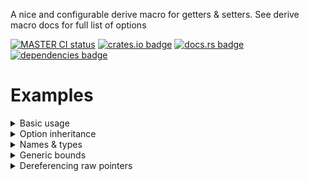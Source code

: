 <!-- cargo-rdme start -->

A nice and configurable derive macro for getters & setters. See derive macro
docs for full list of options

[![MASTER CI status](https://github.com/Alorel/accessory-rs/actions/workflows/ci.yml/badge.svg)](https://github.com/Alorel/accessory-rs/actions/workflows/ci.yml?query=branch%3Amaster)
[![crates.io badge](https://img.shields.io/crates/v/accessory)](https://crates.io/crates/accessory)
[![docs.rs badge](https://img.shields.io/docsrs/accessory?label=docs.rs)](https://docs.rs/accessory)
[![dependencies badge](https://img.shields.io/librariesio/release/cargo/accessory)](https://libraries.io/cargo/accessory)

# Examples

<details><summary>Basic usage</summary>

```rust
#[derive(Default, accessory::Accessors)]
struct Structopher {
  /// The comment gets copied over
  #[access(set, get, get_mut)] // Generate a setter, getter ant mut getter
  field: String,
  _field2: u8, // Generate nothing
}
let mut data = Structopher::default();
data.set_field("Hello, world!".to_string());

let get: &String = data.field();
assert_eq!(get, "Hello, world!", "get(1)");

let mut get: &mut String = data.field_mut();
*get = "Hello, universe!".to_string();

let mut get = data.field();
assert_eq!(get, "Hello, universe!", "get(2)");
```

### Generated output

```rust
impl Structopher {
    /// The comment gets copied over
    #[inline]
    pub fn field(&self) -> &String { &self.field }

    /// The comment gets copied over
    #[inline]
    pub fn field_mut(&mut self) -> &mut String { &mut self.field }

    /// The comment gets copied over
    #[inline]
    pub fn set_field(&mut self, new_value: String) -> &mut Self {
        self.field = new_value;
        self
    }
}
````

</details>

<details><summary>Option inheritance</summary>

Option priority is as follows:

1. Field attribute
   1. Per-accessor type (`get`, `get_mut`, `set`)
   1. Catch-all (`all`)
1. Container attribute (`defaults`)
   1. Per-accessor type (`get`, `get_mut`, `set`)
   1. Catch-all (`all`)

```rust
#[derive(accessory::Accessors, Default, Eq, PartialEq, Debug)]
#[access(
  get, set, // derive these for all fields by default
  // set defaults for whenever
  defaults(
    all(
      const_fn, // Make it a const fn
      owned, // use `self` and not `&self`
      cp // Treat it as a copy type. Treats it as a reference if not set & not `owned`
    ),
    get(
      owned = false, // overwrite from `all`
      vis(pub(crate)) // set visibilty to `pub(crate)`
    )
  )
)]
struct Structopher {
    #[access(
      all(const_fn = false), // Disable the container's const_fn for this field
      get(const_fn),  // But re-enable it for the getter
      get_mut // enable with defaults
    )]
    x: i8,
    y: i8,

    #[access(get_mut(skip))] // skip only get_mut
    z: i8,

    #[access(skip)] // skip this field altogether
    w: i8,
}

const INST: Structopher = Structopher { x: 0, y: 0, z: 0, w: 0 }
  .set_y(-10)
  .set_z(10);

let mut inst = Structopher::default();
inst = inst.set_x(10);
*inst.x_mut() += 1;

assert_eq!(INST, Structopher { x: 0, y: -10, z: 10, w: 0 } , "const instance");
assert_eq!(inst, Structopher { x: 11, y: 0, z: 0, w: 0 } , "instance");
```

### Generated output

```rust
impl Structopher {
    #[inline]
    pub(crate) const fn x(&self) -> i8 { self.x }

    #[inline]
    pub fn x_mut(mut self) -> i8 { self.x }

    #[inline]
    pub fn set_x(mut self, new_value: i8) -> Self {
        self.x = new_value;
        self
    }

    #[inline]
    pub(crate) const fn y(&self) -> i8 { self.y }

    #[inline]
    pub const fn set_y(mut self, new_value: i8) -> Self {
        self.y = new_value;
        self
    }

    #[inline]
    pub(crate) const fn z(&self) -> i8 { self.z }

    #[inline]
    pub const fn set_z(mut self, new_value: i8) -> Self {
        self.z = new_value;
        self
    }
}
````

</details>

<details><summary>Names & types</summary>

You can modify function return types & names

```rust
#[derive(Default, accessory::Accessors)]
#[access(defaults(get(prefix(get))))]
struct Structopher {
    #[access(
      get(suffix(right_now), ty(&str)), // set the suffix and type
      get_mut(suffix("")) // remove the inherited suffix set by `get_mut`
    )]
    good: String,
}
let mut inst = Structopher::default();
*inst.good() = "On it, chief".into();
assert_eq!(inst.get_good_right_now(), "On it, chief");
```

### Generated output

```rust
impl Structopher {
    #[inline]
    pub fn get_good_right_now(&self) -> &str { &self.good }

    #[inline]
    pub fn good(&mut self) -> &mut String { &mut self.good }
}
````

</details>

<details><summary>Generic bounds</summary>

```rust
#[derive(Default, accessory::Accessors)]
#[access(bounds(World: PartialEq))] // applies to the impl block
struct Hello<World> {
  #[access(get(cp, bounds(World: Copy)))] // Applies to specific accessor
  world: World,
}

let world: u8 = Hello { world: 10u8 }.world();
assert_eq!(world, 10);
```

### Generated output

```rust
impl<World> Hello<World> where World: PartialEq {
  #[inline]
  pub fn world(&self) -> World where World: Copy {
    self.world
  }
}
````

</details>

<details><summary>Dereferencing raw pointers</summary>

The library supports dereferencing raw pointers, making them invisible to outside code. Let's have a look at our
sample struct and then we'll break it down field by field.

```rust
#[derive(Accessors)]
#[access(get, get_mut, set, defaults(all(ptr_deref())))]
struct NotUnsafeWhatsoever {
    direct: *mut String,
    
    #[access(get(ty(&str)), get_mut(ty(&mut str)), set(skip))]
    retyped: *mut String,
    
    #[access(get(ptr_deref(mut)), get_mut(skip), set(skip))]
    force_mutable: *mut NoImmutablesHere,
    
    #[access(get(cp), get_mut(cp))]
    copy_field: *mut usize,
}

// Setting up
let mut direct = String::from("direct");
let mut retyped = String::from("retyped");
let mut force_mutable = NoImmutablesHere::default();
let mut copy_field = 100;

let mut inst = NotUnsafeWhatsoever {
    direct: &mut direct,
    retyped: &mut retyped,
    force_mutable: &mut force_mutable,
    copy_field: &mut copy_field,
};

// Check `direct`
inst.direct_mut().push_str("ly opposed to this");
assert_eq!(&*direct, "directly opposed to this");
assert_eq!(inst.direct(), &*direct);

inst.set_direct(String::from("too big for the two of us"));
assert_eq!(&*direct, "too big for the two of us");
assert_eq!(inst.direct(), &*direct);


// Check `retyped`
assert_eq!(inst.retyped(), "retyped");
let (re, _) = inst.retyped_mut().split_at_mut(2);
re.make_ascii_uppercase();
assert_eq!(inst.retyped(), "REtyped");


// Check `force_mutable` - just a type check
let _fmut: &mut NoImmutablesHere = inst.force_mutable();


// Check `copy_field`
*inst.copy_field_mut() += 1;
assert_eq!(inst.copy_field(), 101);
assert_eq!(copy_field, 101);

inst.set_copy_field(777);
assert_eq!(inst.copy_field(), 777);
assert_eq!(copy_field, 777);
```

The `direct` field inherited the default auto `ptr_deref()` and resulted in the following code getting generated:
with no type modification

```rust
    #[inline]
    pub fn direct(&self) -> &String {
        unsafe { &*self.direct }
    }

    #[inline]
    pub fn direct_mut(&mut self) -> &mut String {
        unsafe { &mut *self.direct }
    }

    #[inline]
    pub fn set_direct(&mut self, new_value: String) -> &mut Self {
        unsafe {
            *self.direct = new_value;
        };
        self
    }
````

The `retyped` field has its type explicitly set on `get` and `get_mut` which got propagated to the dereference:

```rust
   #[inline]
    pub fn retyped(&self) -> &str {
        unsafe { &*self.retyped }
    }

    #[inline]
    pub fn retyped_mut(&mut self) -> &mut str {
        unsafe { &mut *self.retyped }
    }
````

`force_mutable` assumes we're dealing with some internal code and hacking our way around Rust's compile-time borrow
checks and lets us dereference a mutable reference to `NoImmutablesHere` from an immutable reference to
`NotUnsafeWhatsoever`:

```rust
   #[inline]
    pub fn force_mutable(&self) -> &mut NoImmutablesHere {
        unsafe { &mut *self.force_mutable }
    }
````

Finally, `copy` field is marked with `cp` and will not be returning a reference with `get`:

```rust
    #[inline]
    pub fn copy_field(&self) -> usize {
        unsafe { *self.copy_field }
    }

    #[inline]
    pub fn copy_field_mut(&mut self) -> &mut usize {
        unsafe { &mut *self.copy_field }
    }

    #[inline]
    pub fn set_copy_field(&mut self, new_value: usize) -> &mut Self {
        unsafe {
            *self.copy_field = new_value;
        };
        self
    }
````


</details>

<!-- cargo-rdme end -->
